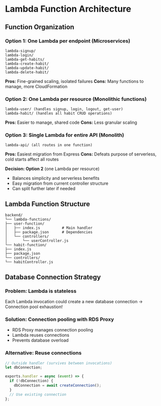 # Lambda Function Architecture

## Function Organization

### Option 1: One Lambda per endpoint (Microservices)

```
lambda-signup/
lambda-login/
lambda-get-habits/
lambda-create-habit/
lambda-update-habit/
lambda-delete-habit/
```

**Pros:** Fine-grained scaling, isolated failures
**Cons:** Many functions to manage, more CloudFormation

### Option 2: One Lambda per resource (Monolithic functions)

```
lambda-user/ (handles signup, login, logout, get-user)
lambda-habit/ (handles all habit CRUD operations)
```

**Pros:** Easier to manage, shared code
**Cons:** Less granular scaling

### Option 3: Single Lambda for entire API (Monolith)

```
lambda-api/ (all routes in one function)
```

**Pros:** Easiest migration from Express
**Cons:** Defeats purpose of serverless, cold starts affect all routes

**Decision: Option 2** (one Lambda per resource)

- Balances simplicity and serverless benefits
- Easy migration from current controller structure
- Can split further later if needed

## Lambda Function Structure

```
backend/
└── lambda-functions/
├── user-function/
│   ├── index.js          # Main handler
│   ├── package.json      # Dependencies
│   └── controllers/
│       └── userController.js
└── habit-function/
├── index.js
├── package.json
└── controllers/
└── habitController.js
```

## Database Connection Strategy

### Problem: Lambda is stateless

Each Lambda invocation could create a new database connection
→ Connection pool exhaustion!

### Solution: Connection pooling with RDS Proxy

- RDS Proxy manages connection pooling
- Lambda reuses connections
- Prevents database overload

### Alternative: Reuse connections

```javascript
// Outside handler (survives between invocations)
let dbConnection;

exports.handler = async (event) => {
  if (!dbConnection) {
    dbConnection = await createConnection();
  }
  // Use existing connection
};
```
